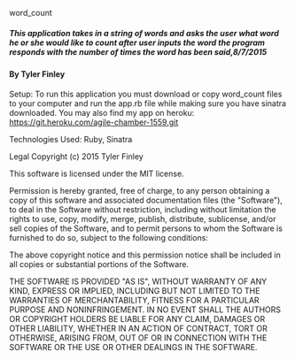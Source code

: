 word_count
##### This application takes in a string of words and asks the user what word he or she would like to count after user inputs the word the program responds with the number of times the word has been said,8/7/2015

#### By Tyler Finley

Setup: To run this application you must download or copy word_count files to your computer and run the app.rb file while making sure you have sinatra downloaded. You may also find my app on heroku: https://git.heroku.com/agile-chamber-1559.git

Technologies Used:
Ruby, Sinatra

Legal
Copyright (c) 2015 Tyler Finley

This software is licensed under the MIT license.

Permission is hereby granted, free of charge, to any person obtaining a copy
of this software and associated documentation files (the "Software"), to deal
in the Software without restriction, including without limitation the rights
to use, copy, modify, merge, publish, distribute, sublicense, and/or sell
copies of the Software, and to permit persons to whom the Software is
furnished to do so, subject to the following conditions:

The above copyright notice and this permission notice shall be included in
all copies or substantial portions of the Software.

THE SOFTWARE IS PROVIDED "AS IS", WITHOUT WARRANTY OF ANY KIND, EXPRESS OR
IMPLIED, INCLUDING BUT NOT LIMITED TO THE WARRANTIES OF MERCHANTABILITY,
FITNESS FOR A PARTICULAR PURPOSE AND NONINFRINGEMENT. IN NO EVENT SHALL THE
AUTHORS OR COPYRIGHT HOLDERS BE LIABLE FOR ANY CLAIM, DAMAGES OR OTHER
LIABILITY, WHETHER IN AN ACTION OF CONTRACT, TORT OR OTHERWISE, ARISING FROM,
OUT OF OR IN CONNECTION WITH THE SOFTWARE OR THE USE OR OTHER DEALINGS IN
THE SOFTWARE.
